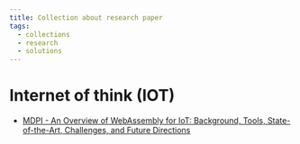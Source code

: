 ```yaml
---
title: Collection about research paper
tags:
  - collections
  - research
  - solutions
---
```

# Internet of think (IOT)

- [MDPI - An Overview of WebAssembly for IoT: Background, Tools, State-of-the-Art, Challenges, and Future Directions](https://www.mdpi.com/1999-5903/15/8/275)


